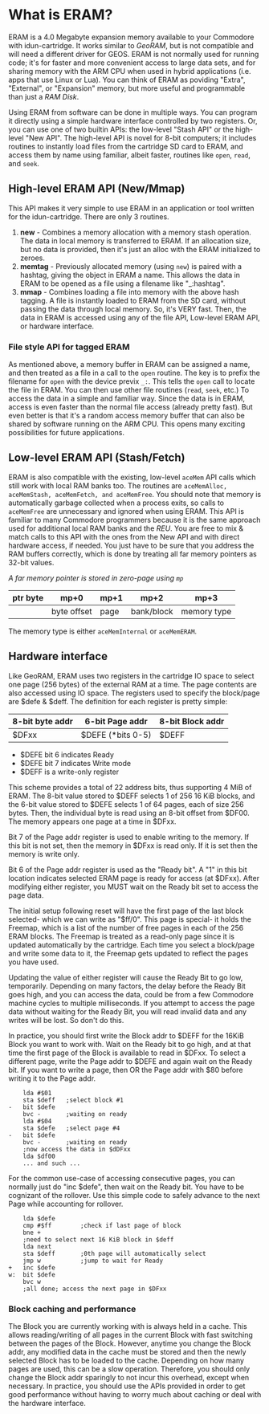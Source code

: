 What is ERAM?
=============

ERAM is a 4.0 Megabyte expansion memory available to your Commodore with idun-cartridge. It works similar to *GeoRAM*, but is not compatible and will need a different driver for GEOS. ERAM is not normally used for running code; it's for faster and more convenient access to large data sets, and for sharing memory with the ARM CPU when used in hybrid applications (i.e. apps that use Linux or Lua). You can think of ERAM as poviding "Extra", "External", or "Expansion" memory, but more useful and programmable than just a *RAM Disk*.

Using ERAM from software can be done in multiple ways. You can program it directly using a simple hardware interface controlled by two registers. Or, you can use one of two builtin APIs: the low-level "Stash API" or the high-level "New API". The high-level API is novel for 8-bit computers; it includes routines to instantly load files from the cartridge SD card to ERAM, and access them by name using familiar, albeit faster, routines like `open`, `read`, and `seek`.

## High-level ERAM API (New/Mmap)

This API makes it very simple to use ERAM in an application or tool written for the idun-cartridge. There are only 3 routines.

1. **new** - Combines a memory allocation with a memory stash operation. The data in local memory is transferred to ERAM. If an allocation size, but no data is provided, then it's just an alloc with the ERAM initialized to zeroes.
2. **memtag** - Previously allocated memory (using `new`) is paired with a hashtag, giving the object in ERAM a name. This allows the data in ERAM to be opened as a file using a filename like "_:hashtag".
3. **mmap** - Combines loading a file into memory with the above hash tagging. A file is instantly loaded to ERAM from the SD card, without passing the data through local memory. So, it's VERY fast. Then, the data in ERAM is accessed using any of the file API, Low-level ERAM API, or hardware interface.

### File style API for tagged ERAM

As mentioned above, a memory buffer in ERAM can be assigned a name, and then treated as a file in a call to the `open` routine. The key is to prefix the filename for `open` with the device previx `_:`. This tells the `open` call to locate the file in ERAM. You can then use other file routines (`read`, `seek`, etc.) To access the data in a simple and familiar way. Since the data is in ERAM, access is even faster than the normal file access (already pretty fast). But even better is that it's a random access memory buffer that can also be shared by software running on the ARM CPU. This opens many exciting possibilities for future applications.

## Low-level ERAM API (Stash/Fetch)

ERAM is also compatible with the existing, low-level `aceMem` API calls which still work with local RAM banks too. The routines are `aceMemAlloc, aceMemStash, aceMemFetch, and aceMemFree`. You should note that memory is automatically garbage collected when a process exits, so calls to `aceMemFree` are unnecessary and ignored when using ERAM. This API is familiar to many Commodore programmers because it is the same approach used for additional local RAM banks and the *REU*. You are free to mix & match calls to this API with the ones from the New API and with direct hardware access, if needed. You just have to be sure that you address the RAM buffers correctly, which is done by treating all far memory pointers as 32-bit values.

_A far memory pointer is stored in zero-page using `mp`_

| ptr byte | mp+0        | mp+1 | mp+2       | mp+3        |
| -------- | ----------- | ---- | ---------- | ----------- |
|          | byte offset | page | bank/block | memory type |

The memory type is either `aceMemInternal` or `aceMemERAM`.

## Hardware interface

Like GeoRAM, ERAM uses two registers in the cartridge IO space to select one page (256 bytes) of the external RAM at a time. The page contents are also accessed using IO space. The registers used to specify the block/page are $defe & $deff.  The definition for each register is pretty simple:

8-bit byte addr | 6-bit Page addr  | 8-bit Block addr
--------------  | ---------------- | -----------------
   $DFxx        | $DEFE (*bits 0-5)|      $DEFF
* $DEFE bit 6 indicates Ready
* $DEFE bit 7 indicates Write mode
* $DEFF is a write-only register

This scheme provides a total of 22 address bits, thus supporting 4 MiB of ERAM. The 8-bit value stored to $DEFF selects 1 of 256 16 KiB blocks, and the 6-bit value stored to $DEFE selects 1 of 64 pages, each of size 256 bytes. Then, the individual byte is read using an 8-bit offset from $DF00. The memory appears one page at a time in $DFxx.

Bit 7 of the Page addr register is used to enable writing to the memory. If this bit is not set, then the memory in $DFxx is read only. If it is set then the memory is write only.

Bit 6 of the Page addr register is used as the "Ready bit". A "1" in this bit location indicates selected ERAM page is ready for access (at $DFxx). After modifying either register, you MUST wait on the Ready bit set to access the page data.

The initial setup following reset will have the first page of the last block selected- which we can write as "$ff/0". This page is special- it holds the Freemap, which is a list of the number of free pages in each of the 256 ERAM blocks. The Freemap is treated as a read-only page since it is updated automatically by the cartridge. Each time you select a block/page and write some data to it, the Freemap gets updated to reflect the pages you have used.

Updating the value of either register will cause the Ready Bit to go low, temporarily. Depending on many factors, the delay before the Ready Bit goes high, and you can access the data, could be from a few Commodore machine cycles to multiple milliseconds. If you attempt to access the page data without waiting for the Ready Bit, you will read invalid data and any writes will be lost. So don't do this.

In practice, you should first write the Block addr to $DEFF for the 16KiB Block you want to work with. Wait on the Ready bit to go high, and at that time the first page of the Block is available to read in $DFxx. To select a different page, write the Page addr to $DEFE and again wait on the Ready bit. If you want to write a page, then OR the Page addr with $80 before writing it to the Page addr.

```
    lda #$01
    sta $deff   ;select block #1
-   bit $defe
    bvc -       ;waiting on ready
    lda #$04
    sta $defe   ;select page #4
-   bit $defe
    bvc -       ;waiting on ready
    ;now access the data in $dDFxx
    lda $df00
    ... and such ...
```
For the common use-case of accessing consecutive pages, you can normally just do "inc $defe", then wait on the Ready bit. You have to be cognizant of the rollover. Use this simple code to safely advance to the next Page while accounting for rollover.

```
    lda $defe
    cmp #$ff        ;check if last page of block
    bne +
    ;need to select next 16 KiB block in $deff
    lda next
    sta $deff       ;0th page will automatically select
    jmp w           ;jump to wait for Ready
+   inc $defe
w:  bit $defe
    bvc w
    ;all done; access the next page in $DFxx
```
### Block caching and performance

The Block you are currently working with is always held in a cache. This allows reading/writing of all pages in the current Block with fast switching between the pages of the Block. However, anytime you change the Block addr, any modified data in the cache must be stored and then the newly selected Block has to be loaded to the cache. Depending on how many pages are used, this can be a slow operation. Therefore, you should only change the Block addr sparingly to not incur this overhead, except when necessary. In practice, you should use the APIs provided in order to get good performance without having to worry much about caching or deal with the hardware interface.
